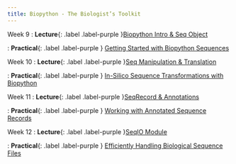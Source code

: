 ```yaml
---
title: Biopython - The Biologist’s Toolkit
---
```


Week 9
: **Lecture**{: .label .label-purple }[Biopython Intro & Seq Object](#)
  <!-- : [Installation, Seq object creation, Biological alphabets](#) -->
  : **Practical**{: .label .label-purple } [Getting Started with Biopython Sequences](#)

Week 10
: **Lecture**{: .label .label-purple }[Seq Manipulation & Translation](#)
  <!-- : [Seq object methods (transcription, translation, reverse_complement)](#) -->
  : **Practical**{: .label .label-purple } [In-Silico Sequence Transformations with Biopython](#)

Week 11
: **Lecture**{: .label .label-purple }[SeqRecord & Annotations](#)
  <!-- : [Bundling sequence with metadata, Features and annotations](#) -->
  : **Practical**{: .label .label-purple } [Working with Annotated Sequence Records](#)

Week 12
: **Lecture**{: .label .label-purple }[SeqIO Module](#)
  <!-- : [Standardized parsing and writing of FASTA, GenBank, FASTQ](#) -->
  : **Practical**{: .label .label-purple } [Efficiently Handling Biological Sequence Files](#)
